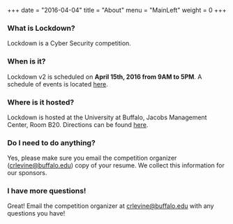 +++
date = "2016-04-04"
title = "About"
menu = "MainLeft"
weight = 0
+++

### What is Lockdown?
Lockdown is a Cyber Security competition.

### When is it?
Lockdown v2 is scheduled on **April 15th, 2016 from 9AM to 5PM**. A schedule of events is located [here](/schedule).

### Where is it hosted?
Lockdown is hosted at the University at Buffalo, Jacobs Management Center, Room B20. Directions can be found [here](/directions).

<!--### What about a Team Packet?
We have that as well! Check it out [here](https://catflix.cat).-->

### Do I need to do anything?
Yes, please make sure you email the competition organizer ([crlevine@buffalo.edu](mailto:crlevine@buffalo.edu?subject=Lockdown)) copy of your resume. We collect this information for our sponsors.

### I have more questions!
Great! Email the competition organizer at [crlevine@buffalo.edu](mailto:crlevine@buffalo.edu?subject=Lockdown+Question) with any questions you have!


